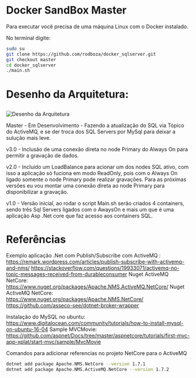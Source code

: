﻿# Docker SandBox Master

Para executar você precisa de uma máquina Linux com o Docker instalado.

No terminal digite:

``` sh
sudo su
git clone https://github.com/rodboza/docker_sqlserver.git
git checkout master
cd docker_sqlserver
./main.sh
```


# Desenho da Arquitetura:<p>
![Desenho da Arquitetura](https://raw.githubusercontent.com/rodboza/docker_sqlserver/master/arquitetura.png)

<p>Master - Em Desenvolvimento - Fazendo a atualização do SQL via Tópico do ActiveMQ, e se der troca dos SQL Servers por MySql para deixar a sulução mais leve.
<p>v3.0 - Inclusão de uma conexão direta no node Primary do Always On para permitir a gravação de dados.
<p>v2.0 - Incluido um LoadBalance para acionar um dos nodes SQL ativo, com isso a aplicação só fuciona em modo ReadOnly, pois com o Always On ligado somente o node Primary pode realizar gravações. Para as próximas versões eu vou montar uma conexão direta ao node Primary para disponibilizar a gravação.
<p>v1.0 - Versão inicial, ao rodar o script Main.sh serão criados 4 containers, sendo três Sql Servers ligados com o AwaysOn e mais um que é uma aplicação Asp .Net core que faz acesso aos containers SQL.


# Referências
Exemplo aplicação .Net com Publish/Subscribe com ActiveMQ : https://remark.wordpress.com/articles/publish-subscribe-with-activemq-and-nms/
https://stackoverflow.com/questions/19933071/activemq-no-topic-messages-received-from-durableconsumer
Nuget ActiveMQ NetCore: https://www.nuget.org/packages/Apache.NMS.ActiveMQ.NetCore/
Nuget ActiveMQ NetCore: https://www.nuget.org/packages/Apache.NMS.NetCore/
https://github.com/asseco-see/dotnet-broker-wrapper

Instalação do MySQL no ubuntu: https://www.digitalocean.com/community/tutorials/how-to-install-mysql-on-ubuntu-16-04
Sample MVCMovie: https://github.com/aspnet/Docs/tree/master/aspnetcore/tutorials/first-mvc-app-xplat/start-mvc/sample/MvcMovie

<p>
<p>
Comandos para adicionar referencias no projeto NetCore para o ActiveMQ
  
``` sh
dotnet add package Apache.NMS.NetCore --version 1.7.1
dotnet add package Apache.NMS.ActiveMQ.NetCore --version 1.7.2
```
